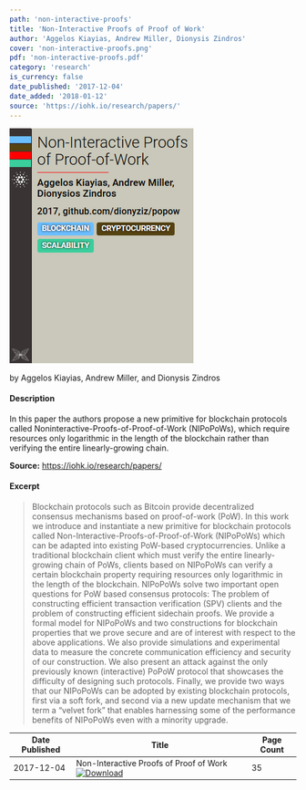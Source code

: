 ```yaml
---
path: 'non-interactive-proofs'
title: 'Non-Interactive Proofs of Proof of Work'
author: 'Aggelos Kiayias, Andrew Miller, Dionysis Zindros'
cover: 'non-interactive-proofs.png'
pdf: 'non-interactive-proofs.pdf'
category: 'research'
is_currency: false
date_published: '2017-12-04'
date_added: '2018-01-12'
source: 'https://iohk.io/research/papers/'
---
```


[![Cover of Non-Interactive Proofs of Proof of Work](/covers/non-interactive-proofs.png)](/pdf/non-interactive-proofs.pdf)

by Aggelos Kiayias, Andrew Miller, and Dionysis Zindros

#### Description
In this paper the authors propose a new primitive for blockchain protocols called Noninteractive-Proofs-of-Proof-of-Work (NIPoPoWs), which require resources only logarithmic in the length of the blockchain rather than verifying the entire linearly-growing chain.

**Source:** https://iohk.io/research/papers/

#### Excerpt
> Blockchain protocols such as Bitcoin provide decentralized consensus mechanisms based on proof-of-work (PoW). In this work we introduce and instantiate a new primitive for blockchain protocols called Non-Interactive-Proofs-of-Proof-of-Work (NIPoPoWs) which can be adapted into existing PoW-based cryptocurrencies. Unlike a traditional blockchain client which must verify the entire linearly-growing chain of PoWs, clients based on NIPoPoWs can verify a certain blockchain property requiring resources only logarithmic in the length of the blockchain. NIPoPoWs solve two important open questions for PoW based consensus protocols: The problem of constructing efficient transaction verification (SPV) clients and the problem of constructing efficient sidechain proofs. We provide a formal model for NIPoPoWs and two constructions for blockchain properties that we prove secure and are of interest with respect to the above applications. We also provide simulations and experimental data to measure the concrete communication efficiency and security of our construction. We also present an attack against the only previously known (interactive) PoPoW protocol that showcases the difficulty of designing such protocols. Finally, we provide two ways that our NIPoPoWs can be adopted by existing blockchain protocols, first via a soft fork, and second via a new update mechanism that we term a “velvet fork” that enables harnessing some of the performance benefits of NIPoPoWs even with a minority upgrade.

Date Published | Title                                                                                | Page Count
---------------|--------------------------------------------------------------------------------------|------------
2017-12-04     | Non-Interactive Proofs of Proof of Work [![Download](/assets/download_cloud.svg)](/pdf/non-interactive-proofs.pdf) | 35
